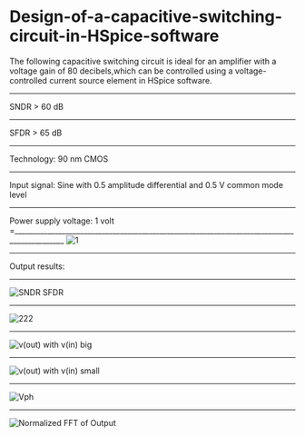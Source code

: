 # Design-of-a-capacitive-switching-circuit-in-HSpice-software
The following capacitive switching circuit is ideal for an amplifier with a voltage gain of 80 decibels,which can be controlled using a voltage-controlled current source element in HSpice software.
_____________
SNDR > 60 dB
_____________
SFDR > 65 dB
_____________
Technology: 90 nm CMOS
_____________
Input signal: Sine with 0.5 amplitude differential and 0.5 V common mode level 
_____________
Power supply voltage: 1 volt
=____________________________________________________________________________________________
![1](https://user-images.githubusercontent.com/72104345/164894905-c4415845-b407-43b3-87b5-2e208fe4c2d0.JPG)
_____________________________________________________________________________________________
Output results:
______________
![SNDR   SFDR](https://user-images.githubusercontent.com/72104345/164895235-59ee8b94-3015-4c53-ac6b-b063bd404dd2.JPG)
_______________________
![222](https://user-images.githubusercontent.com/72104345/164895133-e8025e50-76b8-4fff-80af-9de2c9eaa89e.JPG)
_______________________
![v(out) with v(in) big](https://user-images.githubusercontent.com/72104345/164895145-2549d67c-d6c5-48fa-ba50-230884d5a8f9.JPG)
_______________________
![v(out) with v(in) small](https://user-images.githubusercontent.com/72104345/164895147-37a59ba4-dcd1-49a3-8f52-8c742cf419e7.JPG)
_______________________
![Vph](https://user-images.githubusercontent.com/72104345/164895155-6a114ec4-705f-44c9-9182-84490426db73.JPG)
_______________________
![Normalized FFT of Output](https://user-images.githubusercontent.com/72104345/164895160-5d6cd1b5-9a72-460a-99cc-70003269fa48.jpg)
